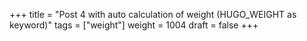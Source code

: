 +++
title = "Post 4 with auto calculation of weight (HUGO_WEIGHT as keyword)"
tags = ["weight"]
weight = 1004
draft = false
+++
